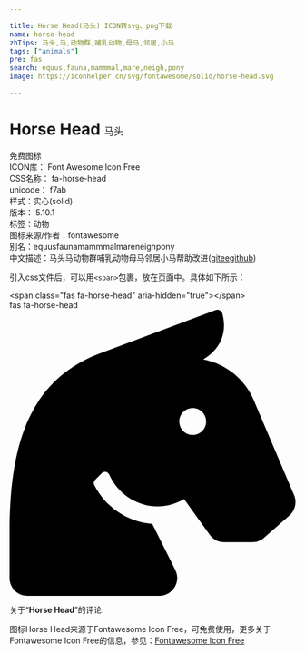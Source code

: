 ```yaml
---

title: Horse Head(马头) ICON转svg、png下载
name: horse-head
zhTips: 马头,马,动物群,哺乳动物,母马,邻居,小马
tags: ["animals"]
pre: fas
search: equus,fauna,mammmal,mare,neigh,pony
image: https://iconhelper.cn/svg/fontawesome/solid/horse-head.svg

---
```


# Horse Head  <small style="font-size: 60%;font-weight: 100">马头</small>


<div class="detail-page">
<p>
<span><span class="badge-success badge">免费图标</span> </span>
<br/>
<span>
ICON库：
<span class="badge-secondary badge">Font Awesome Icon Free</span> 
</span>
<br/>
<span>
CSS名称：
<span class="badge-secondary badge">fa-horse-head</span> 
</span>
<br/>
<span>
unicode：
<span class="badge-secondary badge">f7ab</span> 
<copy-btn content='f7ab' btn-title=""></copy-btn>
<copy-btn :content='String.fromCodePoint(parseInt("f7ab", 16))' btn-title="复制U"></copy-btn>
</span><br/><span>样式：<span class="badge-light badge">实心(solid)</span></span>
<br/>
<span>
版本：
<span class="badge-secondary badge">5.10.1</span> 
</span><br/><span>标签：<span class="badge-light badge"><router-link to="/tags/animals.html">动物</router-link></span></span>
<br/>
<span>图标来源/作者：<span class="badge-light badge">fontawesome</span></span> 
<br/>
<span>别名：<span class="badge-light badge">equus</span><span class="badge-light badge">fauna</span><span class="badge-light badge">mammmal</span><span class="badge-light badge">mare</span><span class="badge-light badge">neigh</span><span class="badge-light badge">pony</span></span><br/><span class="zh-detail">中文描述：<span class="badge-primary badge">马头</span><span class="badge-primary badge">马</span><span class="badge-primary badge">动物群</span><span class="badge-primary badge">哺乳动物</span><span class="badge-primary badge">母马</span><span class="badge-primary badge">邻居</span><span class="badge-primary badge">小马</span><span class="help-link"><span>帮助改进</span>(<a href="https://gitee.com/liuwave/icon-helper/edit/master/json/fontawesome/solid/horse-head.json" target="_blank" rel="noopener noreferrer">gitee</a><a href="https://github.com/liuwave/icon-helper/edit/master/json/fontawesome/solid/horse-head.json" target="_blank" rel="noopener noreferrer">github</a></span>)</span><br/>
</p>
</div>
<div class="alert alert-dark">
  <i class="fas fa-horse-head fa-xs"></i>
  <i class="fas fa-horse-head fa-sm"></i>
  <i class="fas fa-horse-head fa-lg"></i>
  <i class="fas fa-horse-head fa-2x"></i>
  <i class="fas fa-horse-head fa-3x"></i>
  <i class="fas fa-horse-head fa-5x"></i>
  <i class="fas fa-horse-head fa-7x"></i>
</div>
<div>
  <p>引入css文件后，可以用<code>&lt;span&gt;</code>包裹，放在页面中。具体如下所示：    
  </p>
  <div class="alert alert-primary" style="font-size: 14px">
    &lt;span class="fas fa-horse-head" aria-hidden="true"&gt;&lt;/span&gt;
    <copy-btn content='<span class="fas fa-horse-head" aria-hidden="true"></span>'></copy-btn>
  </div>
  <div class="alert alert-secondary">
    <i class="fas fa-horse-head"
    style="font-size: 24px"
    aria-hidden="true"></i> fas fa-horse-head
    <copy-btn content="fas fa-horse-head" btn-title="复制图标名称"></copy-btn>
  </div>
</div>
<div id="svg" class="svg-wrap">
<svg xmlns="http://www.w3.org/2000/svg" viewBox="0 0 512 512"><path d="M509.8 332.5l-69.9-164.3c-14.9-41.2-50.4-71-93-79.2 18-10.6 46.3-35.9 34.2-82.3-1.3-5-7.1-7.9-12-6.1L166.9 76.3C35.9 123.4 0 238.9 0 398.8V480c0 17.7 14.3 32 32 32h236.2c23.8 0 39.3-25 28.6-46.3L256 384v-.7c-45.6-3.5-84.6-30.7-104.3-69.6-1.6-3.1-.9-6.9 1.6-9.3l12.1-12.1c3.9-3.9 10.6-2.7 12.9 2.4 14.8 33.7 48.2 57.4 87.4 57.4 17.2 0 33-5.1 46.8-13.2l46 63.9c6 8.4 15.7 13.3 26 13.3h50.3c8.5 0 16.6-3.4 22.6-9.4l45.3-39.8c8.9-9.1 11.7-22.6 7.1-34.4zM328 224c-13.3 0-24-10.7-24-24s10.7-24 24-24 24 10.7 24 24-10.7 24-24 24z"/></svg>
</div>
<detail full-name='fa-horse-head'></detail>
<div class="icon-detail__container">
<p>关于“<b>Horse Head</b>”的评论:</p>
</div>
<Vssue title="关于“Horse Head”的评论" />    
<div><p>图标Horse Head来源于Fontawesome Icon Free，可免费使用，更多关于  Fontawesome Icon Free的信息，参见：<a target="_blank" href="https://iconhelper.cn/fontawesome.html">Fontawesome Icon Free</a>
</p></div>
